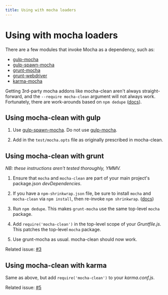 ```yaml
---
title: Using with mocha loaders
---
```


# Using with mocha loaders

There are a few modules that invoke Mocha as a dependency, such as:

 * [gulp-mocha](http://npmjs.org/package/gulp-mocha)
 * [gulp-spawn-mocha](http://npmjs.org/package/gulp-spawn-mocha)
 * [grunt-mocha](http://npmjs.org/package/grunt-mocha)
 * [grunt-webdriver](http://npmjs.org/package/grunt-webdriver)
 * [karma-mocha](http://npmjs.org/package/karma-mocha)

Getting 3rd-party mocha addons like mocha-clean aren't always straight-forward, and the `--require mocha-clean` argument will not always work. Fortunately, there are work-arounds based on `npm dedupe` ([docs](https://www.npmjs.org/doc/cli/npm-dedupe.html)).

## Using mocha-clean with gulp

1. Use [gulp-spawn-mocha](http://npmjs.org/package/gulp-spawn-mocha). Do not use [gulp-mocha](http://npmjs.org/package/gulp-mocha).

2. Add in the `test/mocha.opts` file as originally prescribed in mocha-clean.

## Using mocha-clean with grunt

*NB: these instructions aren't tested thoroughly, YMMV.*

1. Ensure that `mocha` and `mocha-clean` are part of your main project's package.json *devDependencies*.

2. If you have a `npm-shrinkwrap.json` file, be sure to install `mocha` and `mocha-clean` via `npm install`, then re-invoke `npm shrinkwrap`. ([docs](https://www.npmjs.org/doc/cli/npm-shrinkwrap.html))

3. Run `npm dedupe`. This makes `grunt-mocha` use the same top-level `mocha` package.

4. Add `require('mocha-clean')` in the top-level scope of your *Gruntfile.js*. This patches the top-level `mocha` package.

5. Use grunt-mocha as usual. mocha-clean should now work.

Related issue: [#3](https://github.com/rstacruz/mocha-clean/issues/3)

## Using mocha-clean with karma

Same as above, but add `require('mocha-clean')` to your *karma.conf.js*.

Related issue: [#5](https://github.com/rstacruz/mocha-clean/issues/5)
